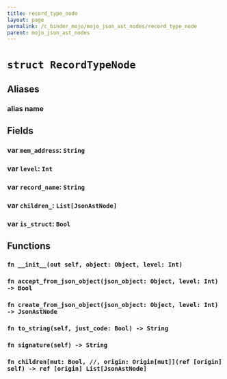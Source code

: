 ```yaml
---
title: record_type_node
layout: page
permalink: /c_binder_mojo/mojo_json_ast_nodes/record_type_node
parent: mojo_json_ast_nodes
---
```


# `struct RecordTypeNode`
## Aliases
### alias __name__

## Fields
### var `mem_address`: `String`

### var `level`: `Int`

### var `record_name`: `String`

### var `children_`: `List[JsonAstNode]`

### var `is_struct`: `Bool`

## Functions
### `fn __init__(out self, object: Object, level: Int)`


### `fn accept_from_json_object(json_object: Object, level: Int) -> Bool`


### `fn create_from_json_object(json_object: Object, level: Int) -> JsonAstNode`


### `fn to_string(self, just_code: Bool) -> String`


### `fn signature(self) -> String`


### `fn children[mut: Bool, //, origin: Origin[mut]](ref [origin] self) -> ref [origin] List[JsonAstNode]`



